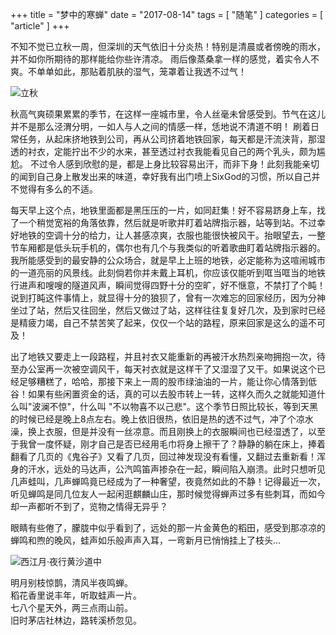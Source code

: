 +++
title = "梦中的寒蝉"
date = "2017-08-14"
tags = [ "随笔" ]
categories = [ "article" ]
+++

不知不觉已立秋一周，但深圳的天气依旧十分炎热！特别是清晨或者傍晚的雨水，并不如你所期待的那样能给你些许清凉。
雨后像蒸桑拿一样的感觉，着实令人不爽。不单单如此，那贴着肌肤的湿气，笼罩着让我透不过气！
<!--more-->
![立秋](../../pictures/bixiapingshen.jpg "点我显示")

秋高气爽硕果累累的季节，在这样一座城市里，令人丝毫未曾感受到。节气在这儿并不是那么泾渭分明，一如人与人之间的情感一样，恁地说不清道不明！
刷着日常任务，从起床挤地铁到公司，再从公司挤着地铁回家，每天都是汗流浃背，那湿透的衬衣，定能拧出不少的水来，甚至透过衬衣我能看见自己的两个乳头，颇为尴尬。
不过令人感到欣慰的是，都是上身比较容易出汗，而非下身！此刻我能亲切的闻到自己身上散发出来的味道，幸好我有出门喷上SixGod的习惯，所以自己并不觉得有多么的不适。

每天早上这个点，地铁里面都是黑压压的一片，如同赶集！好不容易跻身上车，找了一个稍觉宽裕的角落依靠，然后就是听歌并盯着站牌指示器，站等到站。不过幸好地铁的空调十分的给力，让人甚感凉爽，衣服也能很快被风干。抬眼望去，一整节车厢都是低头玩手机的，偶尔也有几个与我类似的听着歌曲盯着站牌指示器的。我所能感受到的最安静的公众场合，就是早上上班的地铁，必定能称为这喧闹城市的一道亮丽的风景线。此刻倘若你并未戴上耳机，你应该仅能听到哐当哐当的地铁行进声和嗖嗖的隧道风声，瞬间觉得四野十分的空旷，好不惬意，不禁打了个盹！说到打盹这件事情上，就显得十分的狼狈了，曾有一次难忘的回家经历，因为分神坐过了站，然后又往回坐，然后又做过了站，这样往往复复好几次，及到家时已经是精疲力竭，自己不禁苦笑了起来，仅仅一个站的路程，原来回家是这么的遥不可及！

出了地铁又要走上一段路程，并且衬衣又能重新的再被汗水热烈亲吻拥抱一次，待至办公室再一次被空调风干，每天衬衣就是这样干了又湿湿了又干。如果说这个已经足够糟糕了，哈哈，那接下来上一周的股市绿油油的一片，能让你心情落到低谷！如果有些闲置资金的话，真的可以去股市转上一转，这样久而久之就能知道什么叫"波澜不惊"，什么叫
"不以物喜不以己悲"。这个季节日照比较长，等到天黑的时候已经是晚上8点左右。晚上依旧很热，依旧是热的透不过气，冲了个凉水澡，换上衣服，但是并没有一丝凉意。而且刚换上的衣服瞬间也已经湿透了，以至于我曾一度怀疑，刚才自己是否已经用毛巾将身上擦干了？静静的躺在床上，捧着翻看了几页的《鬼谷子》又看了几页，回过神发现没有看懂，又翻过去重新看！浑身的汗水，远处的马达声，公汽鸣笛声掺杂在一起，瞬间陷入崩溃。此时只想听见几声蛙叫，几声蝉鸣竟已经成为了一种奢望，夜竟然如此的不静！记得最近一次，听见蝉鸣是同几位友人一起闲逛麒麟山庄，那时候觉得蝉声过多有些刺耳，而如今却一声都听不到了，览物之情得无异乎？

眼睛有些倦了，朦胧中似乎看到了，远处的那一片金黄色的稻田，感受到那凉凉的蝉鸣和煦的晚风，蛙声如乐般声声入耳，一弯新月已悄悄挂上了枝头...  

![西江月·夜行黄沙道中](../../pictures/lightmoon.jpg "点我显示")

明月别枝惊鹊，清风半夜鸣蝉。  
稻花香里说丰年，听取蛙声一片。  
七八个星天外，两三点雨山前。  
旧时茅店社林边，路转溪桥忽见。
